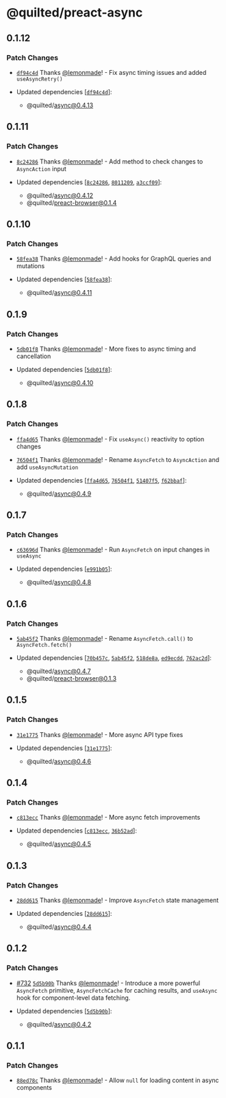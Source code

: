 # @quilted/preact-async

## 0.1.12

### Patch Changes

- [`df94c4d`](https://github.com/lemonmade/quilt/commit/df94c4dcd79a73c8d71ef11a7edb36b547f139a3) Thanks [@lemonmade](https://github.com/lemonmade)! - Fix async timing issues and added `useAsyncRetry()`

- Updated dependencies [[`df94c4d`](https://github.com/lemonmade/quilt/commit/df94c4dcd79a73c8d71ef11a7edb36b547f139a3)]:
  - @quilted/async@0.4.13

## 0.1.11

### Patch Changes

- [`8c24286`](https://github.com/lemonmade/quilt/commit/8c24286a01a90c90987b9def81060b3537e52e77) Thanks [@lemonmade](https://github.com/lemonmade)! - Add method to check changes to `AsyncAction` input

- Updated dependencies [[`8c24286`](https://github.com/lemonmade/quilt/commit/8c24286a01a90c90987b9def81060b3537e52e77), [`8011209`](https://github.com/lemonmade/quilt/commit/8011209b6a424dd39876615edd9642746cd37026), [`a3ccf09`](https://github.com/lemonmade/quilt/commit/a3ccf09dd02620985a33d850dfa28d3e817a4b20)]:
  - @quilted/async@0.4.12
  - @quilted/preact-browser@0.1.4

## 0.1.10

### Patch Changes

- [`58fea38`](https://github.com/lemonmade/quilt/commit/58fea38bbe5e999cb8742ac00cfaad04332507e8) Thanks [@lemonmade](https://github.com/lemonmade)! - Add hooks for GraphQL queries and mutations

- Updated dependencies [[`58fea38`](https://github.com/lemonmade/quilt/commit/58fea38bbe5e999cb8742ac00cfaad04332507e8)]:
  - @quilted/async@0.4.11

## 0.1.9

### Patch Changes

- [`5db01f8`](https://github.com/lemonmade/quilt/commit/5db01f8a8dce398a8ab02e40dba2b1f63840faf1) Thanks [@lemonmade](https://github.com/lemonmade)! - More fixes to async timing and cancellation

- Updated dependencies [[`5db01f8`](https://github.com/lemonmade/quilt/commit/5db01f8a8dce398a8ab02e40dba2b1f63840faf1)]:
  - @quilted/async@0.4.10

## 0.1.8

### Patch Changes

- [`ffa4d65`](https://github.com/lemonmade/quilt/commit/ffa4d6526892cadde17c1512b11537c907563bc5) Thanks [@lemonmade](https://github.com/lemonmade)! - Fix `useAsync()` reactivity to option changes

- [`76504f1`](https://github.com/lemonmade/quilt/commit/76504f1058a1bdcf037499c36e648eee7fb6bc9d) Thanks [@lemonmade](https://github.com/lemonmade)! - Rename `AsyncFetch` to `AsyncAction` and add `useAsyncMutation`

- Updated dependencies [[`ffa4d65`](https://github.com/lemonmade/quilt/commit/ffa4d6526892cadde17c1512b11537c907563bc5), [`76504f1`](https://github.com/lemonmade/quilt/commit/76504f1058a1bdcf037499c36e648eee7fb6bc9d), [`51407f5`](https://github.com/lemonmade/quilt/commit/51407f5e3495d34a77b58ce897d850b8756cdfbe), [`f62bbaf`](https://github.com/lemonmade/quilt/commit/f62bbaf0017917101c8e48471fdde09202d60c61)]:
  - @quilted/async@0.4.9

## 0.1.7

### Patch Changes

- [`c63696d`](https://github.com/lemonmade/quilt/commit/c63696defa3ae1e260ff8f29255d695c3ffe6da9) Thanks [@lemonmade](https://github.com/lemonmade)! - Run `AsyncFetch` on input changes in `useAsync`

- Updated dependencies [[`e991b05`](https://github.com/lemonmade/quilt/commit/e991b05d98ded75993b6b777fa715737af106220)]:
  - @quilted/async@0.4.8

## 0.1.6

### Patch Changes

- [`5ab45f2`](https://github.com/lemonmade/quilt/commit/5ab45f2650adc6278b4fba464b78445f753eea9e) Thanks [@lemonmade](https://github.com/lemonmade)! - Rename `AsyncFetch.call()` to `AsyncFetch.fetch()`

- Updated dependencies [[`70b457c`](https://github.com/lemonmade/quilt/commit/70b457cc889e7fcb70d7ec397800b249dcc8a51f), [`5ab45f2`](https://github.com/lemonmade/quilt/commit/5ab45f2650adc6278b4fba464b78445f753eea9e), [`518de8a`](https://github.com/lemonmade/quilt/commit/518de8afb223d8b6c28294a2e28f3b042ae953a6), [`ed9ecdd`](https://github.com/lemonmade/quilt/commit/ed9ecdd8fa28d9c0505cb108c0c20fbe21968817), [`762ac2d`](https://github.com/lemonmade/quilt/commit/762ac2d94c7390149d1c60d8d40a7352532cdaa4)]:
  - @quilted/async@0.4.7
  - @quilted/preact-browser@0.1.3

## 0.1.5

### Patch Changes

- [`31e1775`](https://github.com/lemonmade/quilt/commit/31e1775f06e6be1ecdb9da53ba27f5528ba327d1) Thanks [@lemonmade](https://github.com/lemonmade)! - More async API type fixes

- Updated dependencies [[`31e1775`](https://github.com/lemonmade/quilt/commit/31e1775f06e6be1ecdb9da53ba27f5528ba327d1)]:
  - @quilted/async@0.4.6

## 0.1.4

### Patch Changes

- [`c813ecc`](https://github.com/lemonmade/quilt/commit/c813ecc6abe867849d3787e84fd284b731db3402) Thanks [@lemonmade](https://github.com/lemonmade)! - More async fetch improvements

- Updated dependencies [[`c813ecc`](https://github.com/lemonmade/quilt/commit/c813ecc6abe867849d3787e84fd284b731db3402), [`36b52ad`](https://github.com/lemonmade/quilt/commit/36b52ad6ea0dd4f9fb56110315e884a434c499f0)]:
  - @quilted/async@0.4.5

## 0.1.3

### Patch Changes

- [`28dd615`](https://github.com/lemonmade/quilt/commit/28dd615c944426e34a3649c61b554e0ba1a66da1) Thanks [@lemonmade](https://github.com/lemonmade)! - Improve `AsyncFetch` state management

- Updated dependencies [[`28dd615`](https://github.com/lemonmade/quilt/commit/28dd615c944426e34a3649c61b554e0ba1a66da1)]:
  - @quilted/async@0.4.4

## 0.1.2

### Patch Changes

- [#732](https://github.com/lemonmade/quilt/pull/732) [`5d5b90b`](https://github.com/lemonmade/quilt/commit/5d5b90bd62d887ec90198702e81696fa93555281) Thanks [@lemonmade](https://github.com/lemonmade)! - Introduce a more powerful `AsyncFetch` primitive, `AsyncFetchCache` for caching results, and `useAsync` hook for component-level data fetching.

- Updated dependencies [[`5d5b90b`](https://github.com/lemonmade/quilt/commit/5d5b90bd62d887ec90198702e81696fa93555281)]:
  - @quilted/async@0.4.2

## 0.1.1

### Patch Changes

- [`88ed78c`](https://github.com/lemonmade/quilt/commit/88ed78cf98d5ddb33f466771c529a91d5c350905) Thanks [@lemonmade](https://github.com/lemonmade)! - Allow `null` for loading content in async components
